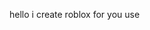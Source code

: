 hello
i create roblox for you use

<!---
hello1234567q/hello1234567q is a ✨ special ✨ repository because its `README.md` (this file) appears on your GitHub profile.
You can click the Preview link to take a look at your changes.
--->
